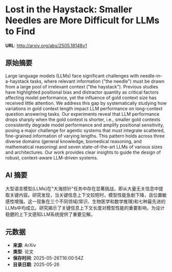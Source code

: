 # Lost in the Haystack: Smaller Needles are More Difficult for LLMs to Find

**URL**: http://arxiv.org/abs/2505.18148v1

## 原始摘要

Large language models (LLMs) face significant challenges with
needle-in-a-haystack tasks, where relevant information ("the needle") must be
drawn from a large pool of irrelevant context ("the haystack"). Previous
studies have highlighted positional bias and distractor quantity as critical
factors affecting model performance, yet the influence of gold context size has
received little attention. We address this gap by systematically studying how
variations in gold context length impact LLM performance on long-context
question answering tasks. Our experiments reveal that LLM performance drops
sharply when the gold context is shorter, i.e., smaller gold contexts
consistently degrade model performance and amplify positional sensitivity,
posing a major challenge for agentic systems that must integrate scattered,
fine-grained information of varying lengths. This pattern holds across three
diverse domains (general knowledge, biomedical reasoning, and mathematical
reasoning) and seven state-of-the-art LLMs of various sizes and architectures.
Our work provides clear insights to guide the design of robust, context-aware
LLM-driven systems.


## AI 摘要

大型语言模型(LLMs)在"大海捞针"任务中存在显著挑战，即从大量无关信息中提取关键内容。研究发现，当关键信息上下文较短时，模型性能急剧下降，且位置敏感性增强。这一现象在三个不同领域(常识、生物医学和数学推理)和七种最先进的LLMs中均成立。研究揭示了关键信息上下文长度对模型性能的重要影响，为设计稳健的上下文感知LLM系统提供了重要见解。

## 元数据

- **来源**: ArXiv
- **类型**: 论文
- **保存时间**: 2025-05-26T16:00:54Z
- **目录日期**: 2025-05-26
